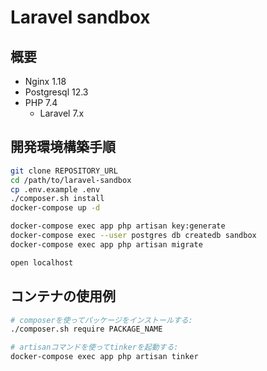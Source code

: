 # Laravel sandbox

## 概要

+ Nginx 1.18
+ Postgresql 12.3
+ PHP 7.4
    - Laravel 7.x

## 開発環境構築手順

```sh
git clone REPOSITORY_URL
cd /path/to/laravel-sandbox
cp .env.example .env
./composer.sh install
docker-compose up -d

docker-compose exec app php artisan key:generate
docker-compose exec --user postgres db createdb sandbox
docker-compose exec app php artisan migrate

open localhost
```

## コンテナの使用例

```sh
# composerを使ってパッケージをインストールする:
./composer.sh require PACKAGE_NAME

# artisanコマンドを使ってtinkerを起動する:
docker-compose exec app php artisan tinker
```
